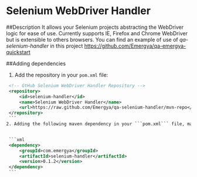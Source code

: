 # Selenium WebDriver Handler

##Description
It allows your Selenium projects abstracting the WebDriver logic for ease of use. Currently supports IE, Firefox and Chrome WebDriver but is extensible to others browsers. You can find an example of use of _qa-selenium-handler_ in this project https://github.com/Emergya/qa-emergya-quickstart

##Adding dependencies
 1. Add the repository in your ```pom.xml``` file:

   ```xml
  	<!-- GtHub Selenium WebDriver Handler Repository -->
	<repository>
		<id>selenium-handler</id>
		<name>Selenium WebDriver Handler</name>
		<url>https://raw.github.com/Emergya/qa-selenium-handler/mvn-repo</url>
	</repository>
    ```
 2. Adding the following maven dependency in your ```pom.xml``` file, make sure the version is the last one published:


    ```xml
	<dependency>
		<groupId>com.emergya</groupId>
		<artifactId>selenium-handler</artifactId>
		<version>0.1.2</version>
	</dependency>
    ```

